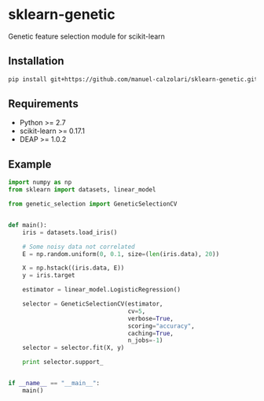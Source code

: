 # sklearn-genetic

Genetic feature selection module for scikit-learn

## Installation

```bash
pip install git+https://github.com/manuel-calzolari/sklearn-genetic.git
```

## Requirements
* Python >= 2.7
* scikit-learn >= 0.17.1
* DEAP >= 1.0.2

## Example

```python
import numpy as np
from sklearn import datasets, linear_model

from genetic_selection import GeneticSelectionCV


def main():
    iris = datasets.load_iris()

    # Some noisy data not correlated
    E = np.random.uniform(0, 0.1, size=(len(iris.data), 20))

    X = np.hstack((iris.data, E))
    y = iris.target

    estimator = linear_model.LogisticRegression()

    selector = GeneticSelectionCV(estimator,
                                  cv=5,
                                  verbose=True,
                                  scoring="accuracy",
                                  caching=True,
                                  n_jobs=-1)
    selector = selector.fit(X, y)

    print selector.support_


if __name__ == "__main__":
    main()

```